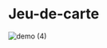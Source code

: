 # Jeu-de-carte
![demo (4)](https://user-images.githubusercontent.com/64382076/124597526-e466c100-de63-11eb-8abc-a6fc0cbcb560.gif)
